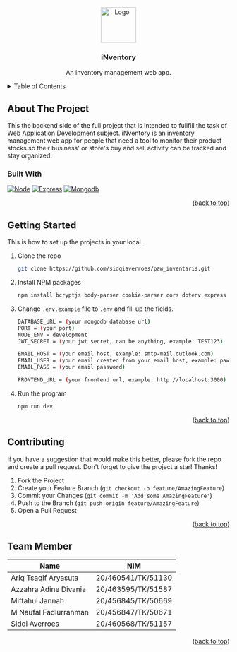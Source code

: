 <a name="readme-top"></a>
<br />

<div align="center">
   <img src="https://cdn-icons-png.flaticon.com/512/7656/7656411.png" alt="Logo" width="80" height="80">

  <h3 align="center">iNventory</h3>

  <p align="center">
    An inventory management web app.
    <br />
  </p>
</div>

<!-- TABLE OF CONTENTS -->
<details>
  <summary>Table of Contents</summary>
  <ol>
    <li>
      <a href="#about-the-project">About The Project</a>
      <ul>
        <li><a href="#built-with">Built With</a></li>
      </ul>
    </li>
    <li><a href="#getting-started">Getting Started</a></li>
    <li><a href="#contributing">Contributing</a></li>
    <li><a href="#team-member">Team Member</a></li>
  </ol>
</details>

## About The Project

This the backend side of the full project that is intended to fullfill the task of Web Application Development subject. iNventory is an inventory management web app for people that need a tool to monitor their product stocks so their business' or store's buy and sell activity can be tracked and stay organized.

### Built With

[![Node][node.js]][node-url]
[![Express][express.js]][express-url]
[![Mongodb][mongo.db]][mongo-url]

<p align="right">(<a href="#readme-top">back to top</a>)</p>

## Getting Started

This is how to set up the projects in your local.

1. Clone the repo
   ```sh
   git clone https://github.com/sidqiaverroes/paw_inventaris.git
   ```
2. Install NPM packages
   ```sh
   npm install bcryptjs body-parser cookie-parser cors dotenv express express-async-handler jsonwebtoken mongoose multer nodemailer nodemon
   ```
3. Change `.env.example` file to `.env` and fill up the fields.

   ```sh
   DATABASE_URL = (your mongodb database url)
   PORT = (your port)
   NODE_ENV = development
   JWT_SECRET = (your jwt secret, can be anything, example: TEST123)

   EMAIL_HOST = (your email host, example: smtp-mail.outlook.com)
   EMAIL_USER = (your email created from your email host, example: paw10patrol@outlook.com)
   EMAIL_PASS = (your email password)

   FRONTEND_URL = (your frontend url, example: http://localhost:3000)
   ```

4. Run the program
   ```sh
   npm run dev
   ```
   <p align="right">(<a href="#readme-top">back to top</a>)</p>

<!-- CONTRIBUTING -->

## Contributing

If you have a suggestion that would make this better, please fork the repo and create a pull request.
Don't forget to give the project a star! Thanks!

1. Fork the Project
2. Create your Feature Branch (`git checkout -b feature/AmazingFeature`)
3. Commit your Changes (`git commit -m 'Add some AmazingFeature'`)
4. Push to the Branch (`git push origin feature/AmazingFeature`)
5. Open a Pull Request

<p align="right">(<a href="#readme-top">back to top</a>)</p>

## Team Member

| Name                  | NIM                |
| --------------------- | ------------------ |
| Ariq Tsaqif Aryasuta  | 20/460541/TK/51130 |
| Azzahra Adine Divania | 20/463595/TK/51587 |
| Miftahul Jannah       | 20/456845/TK/50669 |
| M Naufal Fadlurrahman | 20/456847/TK/50671 |
| Sidqi Averroes        | 20/460568/TK/51157 |

<p align="right">(<a href="#readme-top">back to top</a>)</p>

<!-- MARKDOWN LINKS & IMAGES -->
<!-- https://www.markdownguide.org/basic-syntax/#reference-style-links -->

[node.js]: https://img.shields.io/badge/Node.js-43853D?style=for-the-badge&logo=node.js&logoColor=white
[node-url]: https://nodejs.org/en/
[express.js]: https://img.shields.io/badge/Express.js-404D59?style=for-the-badge
[express-url]: https://expressjs.com/
[mongo.db]: https://img.shields.io/badge/MongoDB-4EA94B?style=for-the-badge&logo=mongodb&logoColor=white
[mongo-url]: https://www.mongodb.com/
